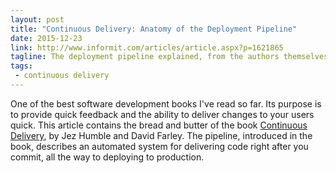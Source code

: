 ```yaml
---
layout: post
title: "Continuous Delivery: Anatomy of the Deployment Pipeline"
date: 2015-12-23
link: http://www.informit.com/articles/article.aspx?p=1621865
tagline: The deployment pipeline explained, from the authors themselves
tags:
 - continuous delivery
---
```

One of the best software development books I've read so far. Its purpose is to provide quick feedback and the ability to deliver changes to your users quick. This article contains the bread and butter of the book [Continuous Delivery](http://continuousdelivery.com/), by Jez Humble and David Farley. The pipeline, introduced in the book, describes an automated system for delivering code right after you commit, all the way to deploying to production.
